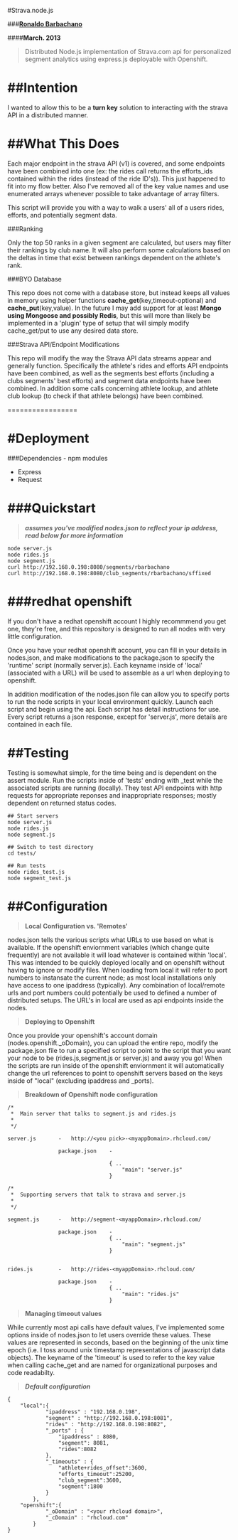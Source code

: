 #Strava.node.js


###**[Ronaldo Barbachano](http://redcapmedia.com)**

####**March. 2013**

> Distributed Node.js implementation of Strava.com api for personalized segment analytics using express.js deployable with Openshift.

##**Intention**
=================

I wanted to allow this to be a **turn key** solution to interacting with the strava API in a distributed manner. 


##**What This Does**
=================
Each major endpoint in the strava API (v1) is covered, and some endpoints have been combined into one (ex: the rides call returns the efforts_ids contained within the rides (instead of the ride ID's)). This just happened to fit into my flow better. Also I've removed all of the key value names and use enumerated arrays whenever possible to take advantage of array filters. 

This script will provide you with a way to walk a users' all of a users rides, efforts, and potentially segment data.

###Ranking

Only the top 50 ranks in a given segment are calculated, but users may filter their rankings by club name. It will also perform some calculations based on the deltas in time that exist between rankings dependent on the athlete's rank.

###BYO Database

This repo does not come with a database store, but instead keeps all values in memory using helper functions **cache_get**(key,timeout-optional) and **cache_put**(key,value). In the future I may add support for at least **Mongo using Mongoose and possibly Redis**, but this will more than likely be implemented in a 'plugin' type of setup that will simply modify cache_get/put to use any desired data store.

###Strava API/Endpoint Modifications

This repo will modify the way the Strava API data streams appear and generally function. Specifically the athlete's rides and efforts API endpoints have been combined, as well as the segments best efforts (including a clubs segments' best efforts) and segment data endpoints have been combined. In addition some calls concerning athlete lookup, and athlete club lookup (to check if that athlete belongs) have been combined.

=================

#**Deployment**
=================

###Dependencies - npm modules

*  	Express
*  	Request

###Quickstart
=================

>***assumes you've modified nodes.json to reflect your ip address, read below for more information***
	
	node server.js 
	node rides.js 
	node segment.js
	curl http://192.168.0.198:8080/segments/rbarbachano
	curl http://192.168.0.198:8080/club_segments/rbarbachano/sffixed


###**redhat openshift**
=================

If you don't have a redhat openshift account I highly recommmend you get one, they're free, and this repository is designed to run all nodes with very little configuration. 

Once you have your redhat openshift account, you can fill in your details in nodes.json, and make modifications to the package.json to specify the 'runtime' script (normally server.js). Each keyname inside of 'local' (associated with a URL) will be used to assemble as a url when deploying to openshift.

In addition modification of the nodes.json file can allow you to specify ports to run the node scripts in your local environment quickly. Launch each script and begin using the api. Each script has detail instructions for use. Every script returns a json response, except for 'server.js', more details are contained in each file.


##**Testing**
=================
Testing is somewhat simple, for the time being and is dependent on the assert module. Run the scripts  inside of 'tests' ending with _test while the associated scripts are running (locally). They test API endpoints with http requests for appropriate reponses and inappropriate responses; mostly dependent on returned status codes.
	
	## Start servers
	node server.js
	node rides.js
	node segment.js
	
	## Switch to test directory
	cd tests/
	
	## Run tests
	node rides_test.js
	node segment_test.js
	

##**Configuration**
=================
>**Local Configuration vs. 'Remotes'**

nodes.json tells the various scripts what URLs to use based on what is available. If the openshift enviornment variables (which change quite frequently) are not available it will load whatever is contained within 'local'. This was intended to be quickly deployed locally and on openshift without having to ignore or modify files. When loading from local it will refer to port numbers to instansate the current node; as most local installations only have access to one ipaddress (typically). Any combination of local/remote urls and port numbers could potentially be used to defined a number of distributed setups. The URL's in local are used as api endpoints inside the nodes. 

>**Deploying to Openshift**

Once you provide your openshift's account domain (nodes.openshift._oDomain), you can upload the entire repo, modify the package.json file to run a specified script to point to the script that you want your node to be (rides.js,segment.js or server.js) and away you go! When the scripts are run inside of the openshift enviornment it will automatically change the url references to point to openshift servers based on the keys inside of "local" (excluding ipaddress and _ports). 

>**Breakdown of Openshift node configuration**
	
	/* 
	 *  Main server that talks to segment.js and rides.js
	 *
	 */
	 
	server.js		- 	http://<you pick>-<myappDomain>.rhcloud.com/
	
					package.json	-
	
									{ ..
										"main": "server.js" 
									}	
					
	/* 
	 *  Supporting servers that talk to strava and server.js
	 *
	 */
	
	segment.js		-	http://segment-<myappDomain>.rhcloud.com/
	
					package.json	-
									{ ..
										"main": "segment.js" 
									}	
	
	
	rides.js		-	http://rides-<myappDomain>.rhcloud.com/
	
					package.json	-
									{ ..
										"main": "rides.js" 
									}	
	
	

>**Managing timeout values**

While currently most api calls have default values, I've implemented some options inside of nodes.json to let users override these values. These values are represented in seconds, based on the beginning of the unix time epoch (i.e. I toss around unix timestamp representations of javascript data objects). The keyname of the 'timeout' is used to refer to the key value when calling cache_get and are named for organizational purposes and code readabilty.

>***Default configuration***

	{	
		"local":{
	            "ipaddress" : "192.168.0.198",
	            "segment" : "http://192.168.0.198:8081",
	            "rides" : "http://192.168.0.198:8082",
	            "_ports" : {
	            	"ipaddress" : 8080,
	            	"segment": 8081,
	            	"rides":8082
	            },
	            "_timeouts" : {
	            	"athlete+rides_offset":3600,
	            	"efforts_timeout":25200,
	            	"club_segment":3600,
	            	"segment":1800
	            }
	        },
	    "openshift":{
	            "_oDomain" : "<your rhcloud domain>",
	            "_cDomain" : "rhcloud.com"
	        }
	}

